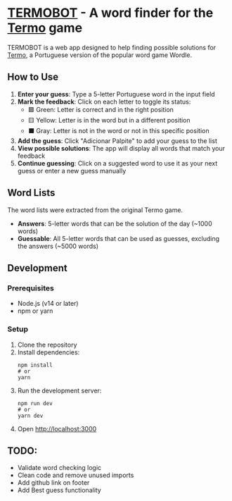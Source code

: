 # [TERMOBOT](https://termobot.uk) - A word finder for the [Termo](https://term.ooo) game

TERMOBOT is a web app designed to help finding possible solutions for [Termo](https://term.ooo), a Portuguese version of the popular word game Wordle.


## How to Use

1. **Enter your guess**: Type a 5-letter Portuguese word in the input field
2. **Mark the feedback**: Click on each letter to toggle its status:
   - 🟩 Green: Letter is correct and in the right position
   - 🟨 Yellow: Letter is in the word but in a different position
   - ⬛ Gray: Letter is not in the word or not in this specific position
3. **Add the guess**: Click "Adicionar Palpite" to add your guess to the list
4. **View possible solutions**: The app will display all words that match your feedback
5. **Continue guessing**: Click on a suggested word to use it as your next guess or enter a new guess manually

## Word Lists

The word lists were extracted from the original Termo game.
- **Answers**: 5-letter words that can be the solution of the day (~1000 words)
- **Guessable**: All 5-letter words that can be used as guesses, excluding the answers (~5000 words)

## Development

### Prerequisites
- Node.js (v14 or later)
- npm or yarn

### Setup
1. Clone the repository
2. Install dependencies:
   ```
   npm install
   # or
   yarn
   ```
3. Run the development server:
   ```
   npm run dev
   # or
   yarn dev
   ```
4. Open [http://localhost:3000](http://localhost:3000)


## TODO:
- Validate word checking logic
- Clean code and remove unused imports
- Add github link on footer
- Add Best guess functionality
